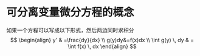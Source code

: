 # 可分离变量微分方程的概念

如果一个方程可以写成以下形式，然后两边同时求积分
$$
\begin{align} 
y' & =\frac{dy}{dx} \\
g(y)dy&=f(x)dx \\
\int g(y) \, dy  & = \int f(x) \, dx 
\end{align}
$$
